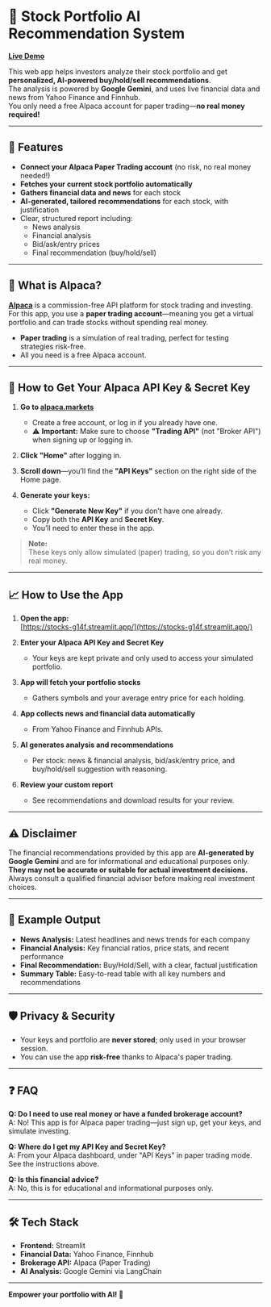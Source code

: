 # 🏦 Stock Portfolio AI Recommendation System

**[Live Demo](https://stocks-g14f.streamlit.app/)**

This web app helps investors analyze their stock portfolio and get **personalized, AI-powered buy/hold/sell recommendations**.  
The analysis is powered by **Google Gemini**, and uses live financial data and news from Yahoo Finance and Finnhub.  
You only need a free Alpaca account for paper trading—**no real money required!**

---

## 🚀 Features

- **Connect your Alpaca Paper Trading account** (no risk, no real money needed!)
- **Fetches your current stock portfolio automatically**
- **Gathers financial data and news** for each stock
- **AI-generated, tailored recommendations** for each stock, with justification
- Clear, structured report including:
  - News analysis
  - Financial analysis
  - Bid/ask/entry prices
  - Final recommendation (buy/hold/sell)

---

## 🧐 What is Alpaca?

[**Alpaca**](https://alpaca.markets/) is a commission-free API platform for stock trading and investing.  
For this app, you use a **paper trading account**—meaning you get a virtual portfolio and can trade stocks without spending real money.

- **Paper trading** is a simulation of real trading, perfect for testing strategies risk-free.
- All you need is a free Alpaca account.

---

## 📝 How to Get Your Alpaca API Key & Secret Key

1. **Go to [alpaca.markets](https://alpaca.markets/)**  
   - Create a free account, or log in if you already have one.
   - ⚠️ **Important:** Make sure to choose **"Trading API"** (not "Broker API") when signing up or logging in.

2. **Click "Home"** after logging in.

3. **Scroll down**—you’ll find the **"API Keys"** section on the right side of the Home page.

4. **Generate your keys:**  
   - Click **"Generate New Key"** if you don’t have one already.
   - Copy both the **API Key** and **Secret Key**.  
   - You’ll need to enter these in the app.

> **Note:**  
> These keys only allow simulated (paper) trading, so you don’t risk any real money.

---

## 📈 How to Use the App

1. **Open the app:**  
   [https://stocks-g14f.streamlit.app/](https://stocks-g14f.streamlit.app/)

2. **Enter your Alpaca API Key and Secret Key**  
   - Your keys are kept private and only used to access your simulated portfolio.

3. **App will fetch your portfolio stocks**  
   - Gathers symbols and your average entry price for each holding.

4. **App collects news and financial data automatically**  
   - From Yahoo Finance and Finnhub APIs.

5. **AI generates analysis and recommendations**
   - Per stock: news & financial analysis, bid/ask/entry price, and buy/hold/sell suggestion with reasoning.

6. **Review your custom report**
   - See recommendations and download results for your review.

---

## ⚠️ Disclaimer

The financial recommendations provided by this app are **AI-generated by Google Gemini** and are for informational and educational purposes only.  
**They may not be accurate or suitable for actual investment decisions.**  
Always consult a qualified financial advisor before making real investment choices.

---

## 💬 Example Output

- **News Analysis:** Latest headlines and news trends for each company
- **Financial Analysis:** Key financial ratios, price stats, and recent performance
- **Final Recommendation:** Buy/Hold/Sell, with a clear, factual justification
- **Summary Table:** Easy-to-read table with all key numbers and recommendations

---

## 🛡️ Privacy & Security

- Your keys and portfolio are **never stored**; only used in your browser session.
- You can use the app **risk-free** thanks to Alpaca's paper trading.

---

## ❓ FAQ

**Q: Do I need to use real money or have a funded brokerage account?**  
A: No! This app is for Alpaca paper trading—just sign up, get your keys, and simulate investing.

**Q: Where do I get my API Key and Secret Key?**  
A: From your Alpaca dashboard, under "API Keys" in paper trading mode. See the instructions above.

**Q: Is this financial advice?**  
A: No, this is for educational and informational purposes only.

---

## 🛠️ Tech Stack

- **Frontend:** Streamlit
- **Financial Data:** Yahoo Finance, Finnhub
- **Brokerage API:** Alpaca (Paper Trading)
- **AI Analysis:** Google Gemini via LangChain

---

**Empower your portfolio with AI! 🚀**
